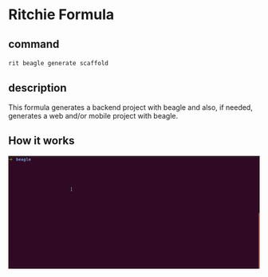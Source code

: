 # Ritchie Formula

## command

```bash
rit beagle generate scaffold
```

## description

This formula generates a backend project with beagle and also, if needed, generates a web and/or mobile project with beagle.

## How it works

![gif](doc/beagle-generate-scaffold.gif)
